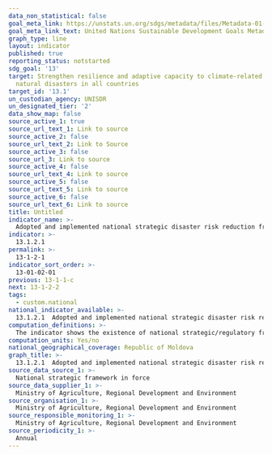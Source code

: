 ```yaml
---
data_non_statistical: false
goal_meta_link: https://unstats.un.org/sdgs/metadata/files/Metadata-01-05-03.pdf
goal_meta_link_text: United Nations Sustainable Development Goals Metadata (pdf 759kB)
graph_type: line
layout: indicator
published: true
reporting_status: notstarted
sdg_goal: '13'
target: Strengthen resilience and adaptive capacity to climate-related hazards and
  natural disasters in all countries
target_id: '13.1'
un_custodian_agency: UNISDR
un_designated_tier: '2'
data_show_map: false
source_active_1: true
source_url_text_1: Link to source
source_active_2: false
source_url_text_2: Link to Source
source_active_3: false
source_url_3: Link to source
source_active_4: false
source_url_text_4: Link to source
source_active_5: false
source_url_text_5: Link to source
source_active_6: false
source_url_text_6: Link to source
title: Untitled
indicator_name: >-
  Adopted and implemented national strategic disaster risk reduction framework in line with the Sendai Framework for Disaster Risk Reduction 2015–2030
indicator: >-
  13.1.2.1
permalink: >-
  13-1-2-1
indicator_sort_order: >-
  13-01-02-01
previous: 13-1-1-c
next: 13-1-2-2
tags:
  - custom.national
national_indicator_available: >-
  13.1.2.1  Adopted and implemented national strategic disaster risk reduction framework in line with the Sendai Framework for Disaster Risk Reduction 2015–2030
computation_definitions: >-
  The indicator shows the existence of national strategic/regulatory framework on disaster risk reduction (DRR). It is recommended to consider the national strategy on disaster risk reduction aligned to the Sendai Framework for Disaster Risk Reduction for 2015-2030 if the respective strategy meets the minimum requirements set in para. 27 letter (b) from the Sendai Framework. Qualitative indicator of "Yes/No" type.
computation_units: Yes/no
national_geographical_coverage: Republic of Moldova
graph_title: >-
  13.1.2.1  Adopted and implemented national strategic disaster risk reduction framework in line with the Sendai Framework for Disaster Risk Reduction 2015–2030
source_data_source_1: >-
  National strategic framework in force
source_data_supplier_1: >-
  Ministry of Agriculture, Regional Development and Environment
source_organisation_1: >-
  Ministry of Agriculture, Regional Development and Environment
source_responsible_monitoring_1: >-
  Ministry of Agriculture, Regional Development and Environment
source_periodicity_1: >-
  Annual
---
```

